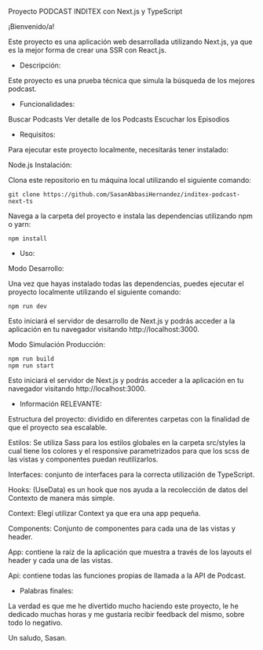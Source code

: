 Proyecto PODCAST INDITEX con Next.js y TypeScript

¡Bienvenido/a!

Este proyecto es una aplicación web desarrollada utilizando Next.js, ya que es la mejor forma de crear una SSR con React.js.

- Descripción:

Este proyecto es una prueba técnica que simula la búsqueda de los mejores podcast.

- Funcionalidades:

Buscar Podcasts
Ver detalle de los Podcasts
Escuchar los Episodios

- Requisitos:

Para ejecutar este proyecto localmente, necesitarás tener instalado:

Node.js
Instalación:

Clona este repositorio en tu máquina local utilizando el siguiente comando:

    git clone https://github.com/SasanAbbasiHernandez/inditex-podcast-next-ts

Navega a la carpeta del proyecto e instala las dependencias utilizando npm o yarn:

    npm install

- Uso:

Modo Desarrollo:

Una vez que hayas instalado todas las dependencias, puedes ejecutar el proyecto localmente utilizando el siguiente comando:

    npm run dev

Esto iniciará el servidor de desarrollo de Next.js y podrás acceder a la aplicación en tu navegador visitando http://localhost:3000.

Modo Simulación Producción:

    npm run build
    npm run start

Esto iniciará el servidor de Next.js y podrás acceder a la aplicación en tu navegador visitando http://localhost:3000.

- Información RELEVANTE:

Estructura del proyecto: dividido en diferentes carpetas con la finalidad de que el proyecto sea escalable.

Estilos: Se utiliza Sass para los estilos globales en la carpeta src/styles la cual tiene los colores y el responsive parametrizados para que los scss de las vistas y componentes puedan reutilizarlos.

Interfaces: conjunto de interfaces para la correcta utilización de TypeScript.

Hooks: (UseData) es un hook que nos ayuda a la recolección de datos del Contexto de manera más simple.

Context: Elegí utilizar Context ya que era una app pequeña.

Components: Conjunto de componentes para cada una de las vistas y header.

App: contiene la raíz de la aplicación que muestra a través de los layouts el header y cada una de las vistas.

Api: contiene todas las funciones propias de llamada a la API de Podcast.

- Palabras finales:

La verdad es que me he divertido mucho haciendo este proyecto, le he dedicado muchas horas y me gustaría recibir feedback del mismo, sobre todo lo negativo.

Un saludo,
Sasan.